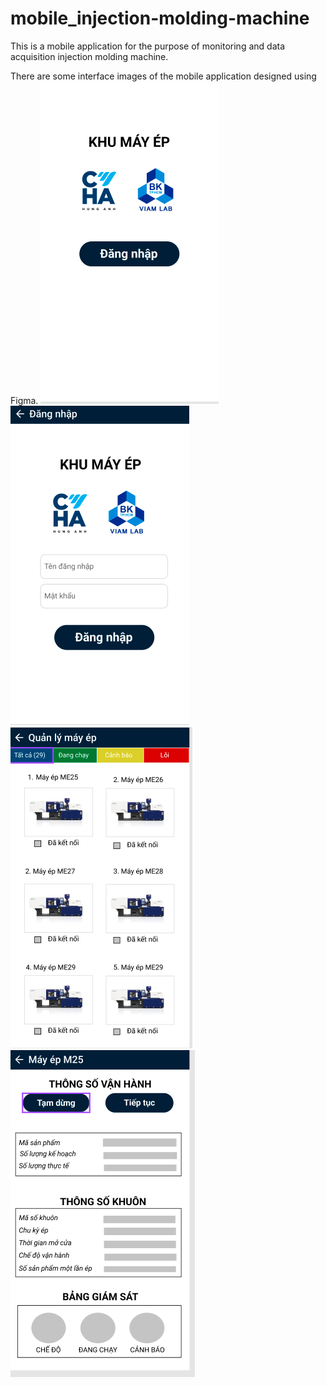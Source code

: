 # mobile_injection-molding-machine
This is a mobile application for the purpose of monitoring  and  data acquisition injection molding machine.

There are some interface images of the mobile application designed using Figma.
![This is the login interface](https://github.com/mylienle/mobile_injection-molding-machine/blob/master/lib/assets/login.png?raw=true)
![The Login interface](https://github.com/mylienle/mobile_injection-molding-machine/blob/master/lib/assets/login2.png?raw=true)
![The Monitoring](https://github.com/mylienle/mobile_injection-molding-machine/blob/master/lib/assets/monitor.png?raw=true)
![The machine parameters interface](https://github.com/mylienle/mobile_injection-molding-machine/blob/master/lib/assets/para.png?raw=true)
